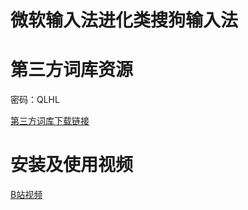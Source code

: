 # 微软输入法进化类搜狗输入法


# 第三方词库资源

密码：QLHL

[第三方词库下载链接](https://www.lanzoux.com/iQE6Mf0kmjg)

# 安装及使用视频

[B站视频](https://www.bilibili.com/video/bv1Jk4y1m7VV)


